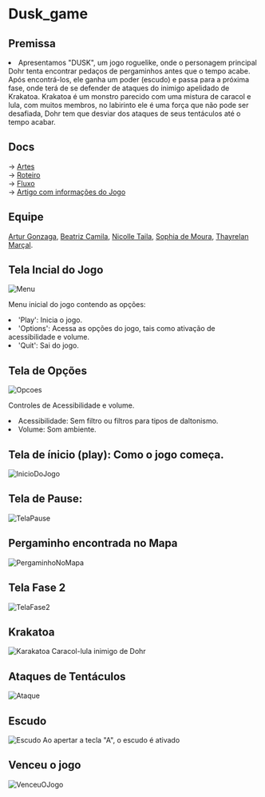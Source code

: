 # Dusk_game

## Premissa 
<li>Apresentamos "DUSK", um jogo roguelike, onde o personagem principal Dohr tenta encontrar pedaços de pergaminhos antes que o tempo acabe. Após encontrá-los, ele ganha um poder (escudo) e passa para a próxima fase, onde terá de se defender de ataques do inimigo apelidado de Krakatoa. Krakatoa é um monstro parecido com uma mistura de caracol e lula, com muitos membros, no labirinto ele é uma força que não pode ser desafiada, Dohr tem que desviar dos ataques de seus tentáculos até o tempo acabar.</li>

## Docs
-> <a href="https://drive.google.com/drive/folders/16R7NVVO7QTpo4GkZolMvr6zascrFJvBn?usp=sharing" target=_blank>Artes</a><br>
-> <a href="https://docs.google.com/document/d/1zT4ndzxPSvYztC1vMH6I-v4Z5vSIFPKWgnvQzloJpZY/edit" target=_blank>Roteiro</a><br>
-> <a href="https://docs.google.com/document/d/1RZ_ua5HROKSYkIR1QPx_zYIoAhEXkRDDkocpV6SrMCA/edit#heading=h.l438tmcgjf58" target=_blank>Fluxo</a><br>
-> <a href="https://drive.google.com/file/d/15WtAhqv51TijBK8ap3qI81Zm81JyrVPg/view?usp=sharing" target=_blank>Artigo com informações do Jogo</a><br>


## Equipe<br> 
 <a href="https://github.com/arturgonzaga320" target=_blank>Artur Gonzaga</a>,
 <a href="https://github.com/beacms" target=_blank>Beatriz Camila</a>,
 <a href="https://github.com/Nicolle-Oliveira" target=_blank>Nicolle Taila</a>,
 <a href="https://github.com/sophiaveneres" target=_blank>Sophia de Moura</a>,
 <a href="https://github.com/Thayrelan" target=_blank>Thayrelan Marçal</a>.


## Tela Incial do Jogo

![Menu](https://github.com/Nicolle-Oliveira/2023-303-Dusk/assets/104602677/a910c0c1-badd-4743-9547-3c656e196397)

<l> Menu inicial do jogo contendo as opções:
<li> 'Play': Inicia o jogo.
<li> 'Options': Acessa as opções do jogo, tais como ativação de acessibilidade e volume.
<li> 'Quit': Sai do jogo.

## Tela de Opções

![Opcoes](menu/Assets/configdusk.png)

<l> Controles de Acessibilidade e volume.
<li> Acessibilidade: Sem filtro ou filtros para tipos de daltonismo.
<li> Volume: Som ambiente.

## Tela de ínicio (play): Como o jogo começa. 

![InicioDoJogo](menu/Assets/frase1dusk.png)

## Tela de Pause:

![TelaPause](menu/Assets/telaDePause.png)

## Pergaminho encontrada no Mapa

![PergaminhoNoMapa](menu/Assets/fase1dusk.png)

## Tela Fase 2
![TelaFase2](menu/Assets/frase2dusk.png)

## Krakatoa
![Karakatoa](menu/Assets/fase2dusk.png)
Caracol-lula inimigo de Dohr

## Ataques de Tentáculos
![Ataque](menu/Assets/tentaculos.png)

## Escudo
![Escudo](menu/Assets/Shield_After_Idle.gif)
Ao apertar a tecla "A", o escudo é ativado

## Venceu o jogo 
![VenceuOJogo](menu/Assets/vencedusk.png)
